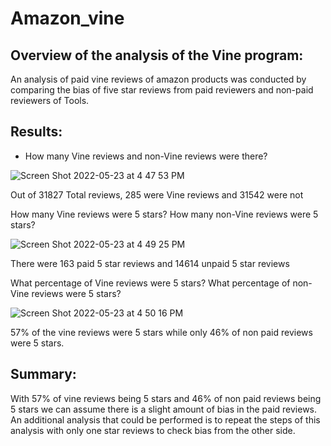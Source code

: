 # Amazon_vine

 ## Overview of the analysis of the Vine program: 
 An analysis of paid vine reviews of amazon products was conducted by comparing the bias of five star reviews from paid reviewers and non-paid reviewers of Tools.


## Results:
* How many Vine reviews and non-Vine reviews were there?

![Screen Shot 2022-05-23 at 4 47 53 PM](https://user-images.githubusercontent.com/65744738/169846287-cffc9f6c-949a-415c-8100-90a1de54f01d.png)

Out of 31827 Total reviews, 285 were Vine reviews and 31542 were not

How many Vine reviews were 5 stars? How many non-Vine reviews were 5 stars?

![Screen Shot 2022-05-23 at 4 49 25 PM](https://user-images.githubusercontent.com/65744738/169846369-23a9e02e-b134-46e0-a517-23224fdc7875.png)

There were 163 paid 5 star reviews and 14614 unpaid 5 star reviews

What percentage of Vine reviews were 5 stars? What percentage of non-Vine reviews were 5 stars?

![Screen Shot 2022-05-23 at 4 50 16 PM](https://user-images.githubusercontent.com/65744738/169847267-74f076d2-032c-4c83-90ee-b135210f942a.png)

 57% of the vine reviews were 5 stars while only 46% of non paid reviews were 5 stars.

## Summary:
With 57% of vine reviews being 5 stars and 46% of non paid reviews being 5 stars we can assume there is a slight amount of bias in the paid reviews.
An additional analysis that could be performed is to repeat the steps of this analysis with only one star reviews to check bias from the other side.
